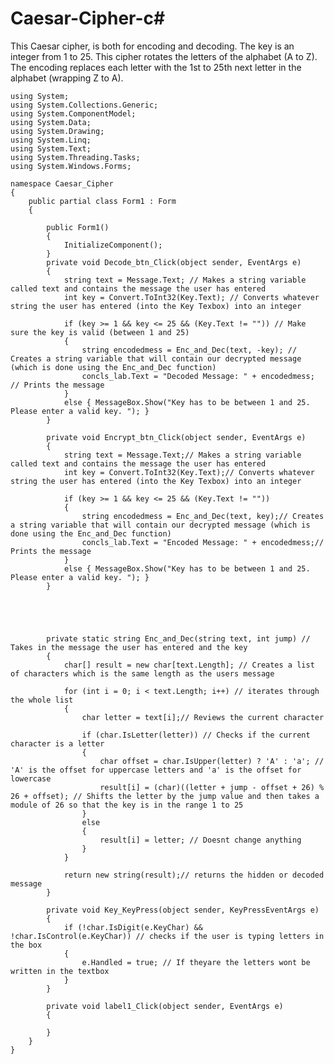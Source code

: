 # Caesar-Cipher-c#

This Caesar cipher, is  both for encoding and decoding. The key is an integer from 1 to 25. This cipher rotates the letters of the alphabet (A to Z). The encoding replaces each letter with the 1st to 25th next letter in the alphabet (wrapping Z to A).

    using System;
    using System.Collections.Generic;
    using System.ComponentModel;
    using System.Data;
    using System.Drawing;
    using System.Linq;
    using System.Text;
    using System.Threading.Tasks;
    using System.Windows.Forms;

    namespace Caesar_Cipher
    {
        public partial class Form1 : Form
        {
    
            public Form1()
            {
                InitializeComponent();
            }
            private void Decode_btn_Click(object sender, EventArgs e)
            {
                string text = Message.Text; // Makes a string variable called text and contains the message the user has entered
                int key = Convert.ToInt32(Key.Text); // Converts whatever string the user has entered (into the Key Texbox) into an integer 
    
                if (key >= 1 && key <= 25 && (Key.Text != "")) // Make sure the key is valid (between 1 and 25)
                {
                    string encodedmess = Enc_and_Dec(text, -key); // Creates a string variable that will contain our decrypted message (which is done using the Enc_and_Dec function)
                    concls_lab.Text = "Decoded Message: " + encodedmess; // Prints the message
                }
                else { MessageBox.Show("Key has to be between 1 and 25. Please enter a valid key. "); }
            }
    
            private void Encrypt_btn_Click(object sender, EventArgs e)
            {
                string text = Message.Text;// Makes a string variable called text and contains the message the user has entered
                int key = Convert.ToInt32(Key.Text);// Converts whatever string the user has entered (into the Key Texbox) into an integer
    
                if (key >= 1 && key <= 25 && (Key.Text != ""))
                {
                    string encodedmess = Enc_and_Dec(text, key);// Creates a string variable that will contain our decrypted message (which is done using the Enc_and_Dec function)
                    concls_lab.Text = "Encoded Message: " + encodedmess;// Prints the message
                }
                else { MessageBox.Show("Key has to be between 1 and 25. Please enter a valid key. "); }
            }
    
    
    
    
    
            private static string Enc_and_Dec(string text, int jump) // Takes in the message the user has entered and the key
            {
                char[] result = new char[text.Length]; // Creates a list of characters which is the same length as the users message
    
                for (int i = 0; i < text.Length; i++) // iterates through the whole list
                {
                    char letter = text[i];// Reviews the current character 
    
                    if (char.IsLetter(letter)) // Checks if the current character is a letter
                    {
                        char offset = char.IsUpper(letter) ? 'A' : 'a'; // 'A' is the offset for uppercase letters and 'a' is the offset for lowercase
                        result[i] = (char)((letter + jump - offset + 26) % 26 + offset); // Shifts the letter by the jump value and then takes a module of 26 so that the key is in the range 1 to 25
                    }
                    else
                    {
                        result[i] = letter; // Doesnt change anything
                    }
                }
    
                return new string(result);// returns the hidden or decoded message
            }
    
            private void Key_KeyPress(object sender, KeyPressEventArgs e)
            {
                if (!char.IsDigit(e.KeyChar) && !char.IsControl(e.KeyChar)) // checks if the user is typing letters in the box
                {
                    e.Handled = true; // If theyare the letters wont be written in the textbox 
                }
            }
    
            private void label1_Click(object sender, EventArgs e)
            {
    
            }
        }
    }
